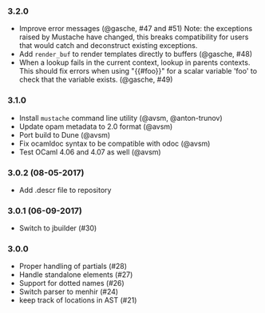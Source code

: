 ### 3.2.0

* Improve error messages (@gasche, #47 and #51)
  Note: the exceptions raised by Mustache have changed, this breaks
  compatibility for users that would catch and deconstruct existing
  exceptions.
* Add `render_buf` to render templates directly to buffers (@gasche, #48)
* When a lookup fails in the current context, lookup in parents contexts.
  This should fix errors when using "{{#foo}}" for a scalar variable
  'foo' to check that the variable exists.
  (@gasche, #49)

### 3.1.0

* Install `mustache` command line utility (@avsm, @anton-trunov)
* Update opam metadata to 2.0 format (@avsm)
* Port build to Dune (@avsm)
* Fix ocamldoc syntax to be compatible with odoc (@avsm)
* Test OCaml 4.06 and 4.07 as well (@avsm)

### 3.0.2 (08-05-2017)

* Add .descr file to repository

### 3.0.1 (06-09-2017)

* Switch to jbuilder (#30)

### 3.0.0

* Proper handling of partials (#28)
* Handle standalone elements (#27)
* Support for dotted names (#26)
* Switch parser to menhir (#24)
* keep track of locations in AST (#21)
